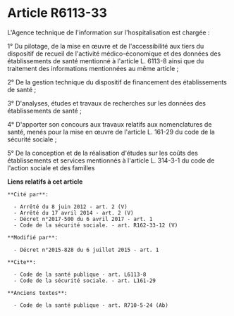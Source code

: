 # Article R6113-33

L'Agence technique de l'information sur l'hospitalisation est chargée : 

1° Du pilotage, de la mise en œuvre et de l'accessibilité aux tiers du dispositif de recueil de l'activité médico-économique
et des données des établissements de santé mentionné à l'article L. 6113-8 ainsi que du traitement des informations
mentionnées au même article ; 

2° De la gestion technique du dispositif de financement des établissements de santé ; 

3° D'analyses, études et travaux de recherches sur les données des établissements de santé ;

4° D'apporter son concours aux travaux relatifs aux nomenclatures de santé, menés pour la mise en œuvre de l'article L.
161-29 du code de la sécurité sociale ;

5° De la conception et de la réalisation d'études sur les coûts des établissements et services mentionnés à l'article L.
314-3-1 du code de l'action sociale et des familles

**Liens relatifs à cet article**

	**Cité par**:

	  - Arrêté du 8 juin 2012 - art. 2 (V)
	  - Arrêté du 17 avril 2014 - art. 2 (V)
	  - Décret n°2017-500 du 6 avril 2017 - art. 1
	  - Code de la sécurité sociale. - art. R162-33-12 (V)

	**Modifié par**:

	  - Décret n°2015-828 du 6 juillet 2015 - art. 1

	**Cite**:

	  - Code de la santé publique - art. L6113-8
	  - Code de la sécurité sociale. - art. L161-29

	**Anciens textes**:

	  - Code de la santé publique - art. R710-5-24 (Ab)
